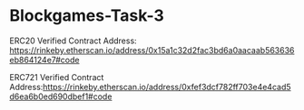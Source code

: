 # Blockgames-Task-3

ERC20 Verified Contract Address: https://rinkeby.etherscan.io/address/0x15a1c32d2fac3bd6a0aacaab563636eb864124e7#code



ERC721 Verified Contract Address:https://rinkeby.etherscan.io/address/0xfef3dcf782ff703e4e4cad5d6ea6b0ed690dbef1#code
